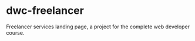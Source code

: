 # dwc-freelancer

Freelancer services landing page, a project for the complete web developer course.
